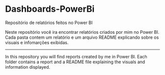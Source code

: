 # Dashboards-PowerBi
Repositório de relatórios feitos no Power BI

Neste repositório você ira encontrar relatórios criados por mim no Power BI. Cada pasta contem um relatório e um arquivo README explicando sobre os visuais e infomarções exibidas.

*******************************************************************************

In this repository you will find reports created by me in Power BI. Each folder contains a report and a README file explaining the visuals and information displayed.
